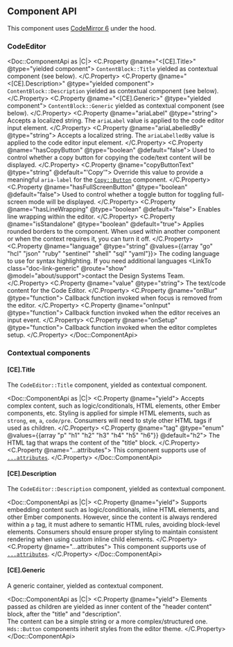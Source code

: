 ## Component API

This component uses [CodeMirror 6](https://codemirror.net/) under the hood.

### CodeEditor

<Doc::ComponentApi as |C|>
  <C.Property @name="<[CE].Title>" @type="yielded component">
    `ContentBlock::Title` yielded as contextual component (see below).
  </C.Property>
  <C.Property @name="<[CE].Description>" @type="yielded component">
    `ContentBlock::Description` yielded as contextual component (see below).
  </C.Property>
  <C.Property @name="<[CE].Generic>" @type="yielded component">
    `ContentBlock::Generic` yielded as contextual component (see below).
  </C.Property>
  <C.Property @name="ariaLabel" @type="string">
    Accepts a localized string. The `ariaLabel` value is applied to the code editor input element.
  </C.Property>
  <C.Property @name="ariaLabelledBy" @type="string">
    Accepts a localized string. The `ariaLabelledBy` value is applied to the code editor input element.
  </C.Property>
  <C.Property @name="hasCopyButton" @type="boolean" @default="false">
    Used to control whether a copy button for copying the code/text content will be displayed.
  </C.Property>
  <C.Property @name="copyButtonText" @type="string" @default="'Copy'">
    Override this value to provide a meaningful `aria-label` for the [`Copy::Button`](/components/copy/button) component.
  </C.Property>
  <C.Property @name="hasFullScreenButton" @type="boolean" @default="false">
    Used to control whether a toggle button for toggling full-screen mode will be displayed.
  </C.Property>
  <C.Property @name="hasLineWrapping" @type="boolean" @default="false">
    Enables line wrapping within the editor.
  </C.Property>
  <C.Property @name="isStandalone" @type="boolean" @default="true">
    Applies rounded borders to the component. When used within another component or when the context requires it, you can turn it off.
  </C.Property>
  <C.Property @name="language" @type="string" @values={{array "go" "hcl" "json" "ruby" "sentinel" "shell" "sql" "yaml"}}>
    The coding language to use for syntax highlighting. If you need additional languages <LinkTo class="doc-link-generic" @route="show" @model="about/support">contact the Design Systems Team</LinkTo>.
  </C.Property>
  <C.Property @name="value" @type="string">
    The text/code content for the Code Editor.
  </C.Property>
  <C.Property @name="onBlur" @type="function">
    Callback function invoked when focus is removed from the editor.
  </C.Property>
  <C.Property @name="onInput" @type="function">
    Callback function invoked when the editor receives an input event.
  </C.Property>
  <C.Property @name="onSetup" @type="function">
    Callback function invoked when the editor completes setup.
  </C.Property>
</Doc::ComponentApi>

### Contextual components

#### [CE].Title

The `CodeEditor::Title` component, yielded as contextual component.

<Doc::ComponentApi as |C|>
  <C.Property @name="yield">
    Accepts complex content, such as logic/conditionals, HTML elements, other Ember components, etc. Styling is applied for simple HTML elements, such as `strong`, `em`, `a`, `code/pre`. Consumers will need to style other HTML tags if used as children.
  </C.Property>
    <C.Property @name="tag" @type="enum" @values={{array "p" "h1" "h2" "h3" "h4" "h5" "h6"}} @default="h2">
    The HTML tag that wraps the content of the "title" block.
  </C.Property>
  <C.Property @name="...attributes">
    This component supports use of [`...attributes`](https://guides.emberjs.com/release/in-depth-topics/patterns-for-components/#toc_attribute-ordering).
  </C.Property>
</Doc::ComponentApi>

#### [CE].Description

The `CodeEditor::Description` component, yielded as contextual component.

<Doc::ComponentApi as |C|>
  <C.Property @name="yield">
    Supports embedding content such as logic/conditionals, inline HTML elements, and other Ember components. However, since the content is always rendered within a `p` tag, it must adhere to semantic HTML rules, avoiding block-level elements. Consumers should ensure proper styling to maintain consistent rendering when using custom inline child elements.
  </C.Property>
  <C.Property @name="...attributes">
    This component supports use of [`...attributes`](https://guides.emberjs.com/release/in-depth-topics/patterns-for-components/#toc_attribute-ordering).
  </C.Property>
</Doc::ComponentApi>

#### [CE].Generic

A generic container, yielded as contextual component.

<Doc::ComponentApi as |C|>
  <C.Property @name="yield">
    Elements passed as children are yielded as inner content of the "header content" block, after the "title" and "description".
    <br/>The content can be a simple string or a more complex/structured one.
    <br/>`Hds::Button` components inherit styles from the editor theme.
  </C.Property>
</Doc::ComponentApi>
